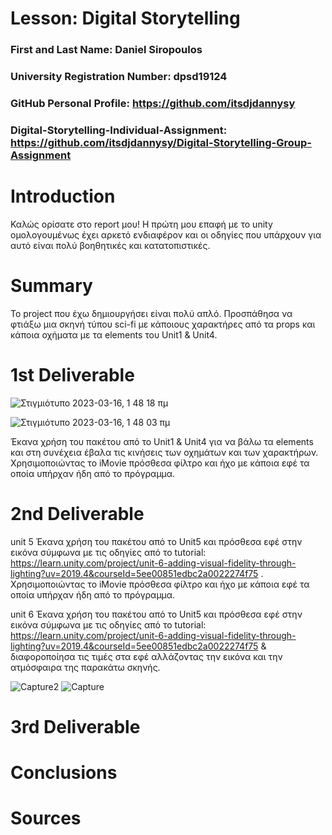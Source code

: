 # Lesson: Digital Storytelling

### First and Last Name: Daniel Siropoulos
### University Registration Number: dpsd19124
### GitHub Personal Profile: https://github.com/itsdjdannysy
### Digital-Storytelling-Individual-Assignment: https://github.com/itsdjdannysy/Digital-Storytelling-Group-Assignment

# Introduction

Καλώς ορίσατε στο report μου! Η πρώτη μου επαφή με το unity ομολογουμένως έχει αρκετό ενδιαφέρον και οι οδηγίες που υπάρχουν για αυτό είναι πολύ βοηθητικές και κατατοπιστικές.


# Summary

Το project που έχω δημιουργήσει είναι πολύ απλό. Προσπάθησα να φτιάξω μια σκηνή τύπου sci-fi με κάποιους χαρακτήρες από τα props και κάποια οχήματα με τα elements του Unit1 & Unit4. 

# 1st Deliverable

![Στιγμιότυπο 2023-03-16, 1 48 18 πμ](https://user-images.githubusercontent.com/84547304/226879081-76b2c7f8-3678-4b07-ac6e-98070f2ad284.png)

![Στιγμιότυπο 2023-03-16, 1 48 03 πμ](https://user-images.githubusercontent.com/84547304/226881957-9f12cc01-7923-4103-ba03-730ae684a66c.png)

Έκανα χρήση του πακέτου από το Unit1 & Unit4 για να βάλω τα elements και στη συνέχεια έβαλα τις κινήσεις των οχημάτων και των χαρακτήρων. 
Χρησιμοποιώντας το iMovie πρόσθεσα φίλτρο και ήχο με κάποια εφέ τα οποία υπήρχαν ήδη από το πρόγραμμα. 

# 2nd Deliverable

unit 5 Έκανα χρήση του πακέτου από το Unit5 και πρόσθεσα εφέ στην εικόνα σύμφωνα με τις οδηγίες από το tutorial: https://learn.unity.com/project/unit-6-adding-visual-fidelity-through-lighting?uv=2019.4&courseId=5ee00851edbc2a0022274f75 . 
Χρησιμοποιώντας το iMovie πρόσθεσα φίλτρο και ήχο με κάποια εφέ τα οποία υπήρχαν ήδη από το πρόγραμμα. 

unit 6    Έκανα χρήση του πακέτου από το Unit5 και πρόσθεσα εφέ στην εικόνα σύμφωνα με τις οδηγίες από το tutorial: https://learn.unity.com/project/unit-6-adding-visual-fidelity-through-lighting?uv=2019.4&courseId=5ee00851edbc2a0022274f75 & διαφοροποίησα τις τιμές στα εφέ αλλάζοντας την εικόνα και την ατμόσφαιρα της παρακάτω σκηνής. 

![Capture2](https://user-images.githubusercontent.com/84547304/236009239-3aad919e-7f40-41b6-93c4-17fe891d2155.PNG)
![Capture](https://user-images.githubusercontent.com/84547304/236009244-ce2df580-f80c-48fe-984e-77afdf5e8707.PNG)



# 3rd Deliverable 


# Conclusions


# Sources
